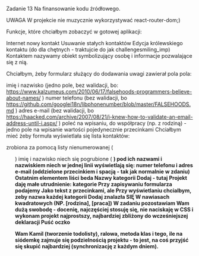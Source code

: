 Zadanie 13
Na finansowanie kodu źródłowego.

UWAGA W projekcie nie muzycznie wykorzystywać react-router-dom;)

Funkcje, które chciałbym zobaczyć w gotowej aplikacji:

Internet nowy kontakt
Usuwanie stałych kontaktów
Edycja królewskiego kontaktu (do dla chętnych - traktujcie do jak challengesmiling_imp)
Kontaktem nazywamy obiekt symbolizujący osobę i informacje pozwalające się z nią.

Chciałbym, żeby formularz służący do dodawania uwagi zawierał pola pola:

imię i nazwisko (jedno pole, bez walidacji, bo: https://www.kalzumeus.com/2010/06/17/falsehoods-programmers-believe-about-names/ )
numer telefonu (bez walidacji, bo https://github.com/googlei18n/libphonenumber/blob/master/FALSEHOODS.md )
adres e-mail (bez walidacji, bo https://haacked.com/archive/2007/08/21/i-knew-how-to-validate-an-email-address-until-i.aspx/ )
poleć na wpisaniu, do współpracy (np. z rodziną) - jedno pole na wpisanie wartości pojedynecznie przecinkami
Chciałbym mieć żeby formuła wyświetlała się lista kontaktów:

zrobiona za pomocą listy nienumerowanej ( <ul>)
imię i nazwisko niech się pogrubione ( <strong>)
pod ich nazwami i nazwiskiem niech w jednej linii wyświetlają się: numer telefonu i adres e-mail (oddzielone przecinkiem i spacją - tak jak normalnie w zdaniu)
Ostatnim elementem liści beda Nazwy kategorii Dodaj - tutaj Projekt daję małe utrudnienie: kategorie Przy zapisywaniu formularza podajemy Jako tekst z przecinkami, ale Przy wyświetlaniu chcialbym, zeby nazwa każdej kategorii Dodaj znalazła SIĘ W nawiasach kwadratowych (NP. [rodzina], [praca])
W zadaniu pozostawiam Wam dużą swobodę - docenię, najczęściej stosuję się, nie naciskaję w CSS i wykonam projekt najprostszy, najbardziej zbliżony do wcześniejszej deklaracji Puść oczko

Wam Kamil (tworzenie todolisty), ralowa, metoda klas i tego, ile na siódemkę zajmuje się podzielnością projektu - to jest, na coś przyjść się skupić najbardziej (synchronizację z każdym dniem).